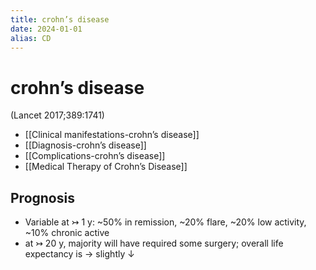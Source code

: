 ```yaml
---
title: crohn’s disease
date: 2024-01-01
alias: CD
---
```


# crohn’s disease

(Lancet 2017;389:1741)

- [[Clinical manifestations-crohn’s disease]]
- [[Diagnosis-crohn’s disease]]
- [[Complications-crohn’s disease]]
- [[Medical Therapy of Crohn’s Disease]]

## Prognosis

- Variable at ↣ 1 y: ~50% in remission, ~20% flare, ~20% low activity, ~10% chronic active
- at ↣ 20 y, majority will have required some surgery; overall life expectancy is → slightly ↓
